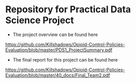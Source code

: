 # Repository for Practical Data Science Project

- The project overview can be found here

https://github.com/Killshadows/Opioid-Control-Policies-Evaluation/blob/master/PDS1_ProjectSummary.pdf

- The final report for this project can be found here

https://github.com/Killshadows/Opioid-Control-Policies-Evaluation/blob/master/40_docs/Final_Team2.pdf
